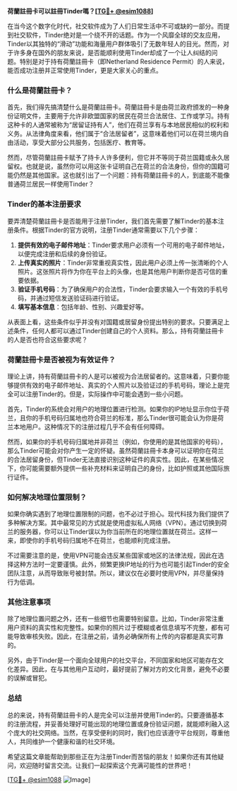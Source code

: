 **荷蘭註冊卡可以註冊Tinder嗎？[[TG💪+ @esim1088](https://t.me/s/esim1088)]**

在当今这个数字化时代，社交软件成为了人们日常生活中不可或缺的一部分。而提到社交软件，Tinder绝对是一个绕不开的话题。作为一个风靡全球的交友应用，Tinder以其独特的“滑动”功能和海量用户群体吸引了无数年轻人的目光。然而，对于许多身在国外的朋友来说，是否能顺利使用Tinder却成了一个让人纠结的问题。特别是对于持有荷蘭註冊卡（即Netherland Residence Permit）的人来说，能否成功注册并正常使用Tinder，更是大家关心的重点。

### **什么是荷蘭註冊卡？**

首先，我们得先搞清楚什么是荷蘭註冊卡。荷蘭註冊卡是由荷兰政府颁发的一种身份证明文件，主要用于允许非欧盟国家的居民在荷兰合法居住、工作或学习。持有这种卡的人通常被称为“居留证持有人”，他们在荷兰享有与本地居民相似的权利和义务。从法律角度来看，他们属于“合法居留者”，这意味着他们可以在荷兰境内自由活动，享受大部分公共服务，包括医疗、教育等。

然而，尽管荷蘭註冊卡赋予了持卡人许多便利，但它并不等同于荷兰国籍或永久居留权。也就是说，虽然你可以用这张卡证明自己在荷兰的合法身份，但你的国籍可能仍然是其他国家。这也就引出了一个问题：持有荷蘭註冊卡的人，到底能不能像普通荷兰居民一样使用Tinder？

### **Tinder的基本注册要求**

要弄清楚荷蘭註冊卡是否能用于注册Tinder，我们首先需要了解Tinder的基本注册条件。根据Tinder的官方说明，注册Tinder通常需要以下几个步骤：

1. **提供有效的电子邮件地址**：Tinder要求用户必须有一个可用的电子邮件地址，以便完成注册和后续的身份验证。
2. **上传真实的照片**：Tinder非常重视真实性，因此用户必须上传一张清晰的个人照片。这张照片将作为你在平台上的头像，也是其他用户判断你是否可信的重要依据。
3. **验证手机号码**：为了确保用户的合法性，Tinder会要求输入一个有效的手机号码，并通过短信发送验证码进行验证。
4. **填写基本信息**：包括年龄、性别、兴趣爱好等。

从表面上看，这些条件似乎并没有对国籍或居留身份提出特别的要求。只要满足上述条件，任何人都可以通过Tinder创建自己的个人资料。那么，持有荷蘭註冊卡的人是否也符合这些要求呢？

### **荷蘭註冊卡是否被视为有效证件？**

理论上讲，持有荷蘭註冊卡的人是可以被视为合法居留者的。这意味着，只要你能够提供有效的电子邮件地址、真实的个人照片以及验证过的手机号码，理论上是完全可以注册Tinder的。但是，实际操作中可能会遇到一些小问题。

首先，Tinder的系统会对用户的地理位置进行检测。如果你的IP地址显示你位于荷兰，且你的手机号码归属地也符合荷兰的标准，那么Tinder很可能会认为你是荷兰本地用户。这种情况下的注册过程几乎不会有任何障碍。

然而，如果你的手机号码归属地并非荷兰（例如，你使用的是其他国家的号码），那么Tinder可能会对你产生一定的怀疑。虽然荷蘭註冊卡本身可以证明你在荷兰的合法居留身份，但Tinder无法直接识别这种证件的真实性。因此，在某些情况下，你可能需要额外提供一些补充材料来证明自己的身份，比如护照或其他国际旅行证件。

### **如何解决地理位置限制？**

如果你确实遇到了地理位置限制的问题，也不必过于担心。现代科技为我们提供了多种解决方案。其中最常见的方式就是使用虚拟私人网络（VPN）。通过切换到荷兰的服务器，你可以让Tinder误以为你当前所在的地理位置就在荷兰。这样一来，即使你的手机号码归属地不在荷兰，也能顺利完成注册。

不过需要注意的是，使用VPN可能会违反某些国家或地区的法律法规，因此在选择这种方法时一定要谨慎。此外，频繁更换IP地址的行为也可能引起Tinder的安全团队注意，从而导致账号被封禁。所以，建议仅在必要时使用VPN，并尽量保持行为低调。

### **其他注意事项**

除了地理位置问题之外，还有一些细节也需要特别留意。比如，Tinder非常注重用户资料的真实性和完整性。如果你的照片过于模糊或者信息填写不完整，都有可能导致审核失败。因此，在注册之前，请务必确保所有上传的内容都是真实可靠的。

另外，由于Tinder是一个面向全球用户的社交平台，不同国家和地区可能存在文化差异。因此，在与其他用户互动时，最好提前了解对方的文化背景，避免不必要的误解或冒犯。

### **总结**

总的来说，持有荷蘭註冊卡的人是完全可以注册并使用Tinder的。只要遵循基本的注册流程，并妥善处理好可能出现的地理位置或身份验证问题，就能顺利融入这个庞大的社交网络。当然，在享受便利的同时，我们也应该遵守平台规则，尊重他人，共同维护一个健康和谐的社交环境。

希望这篇文章能帮助到那些正在为注册Tinder而苦恼的朋友！如果你还有其他疑问，欢迎随时留言交流。让我们一起探索这个充满可能性的世界吧！

[[TG💪+ @esim1088](https://t.me/s/esim1088) ![Image](https://i.postimg.cc/4NQfJmqS/Snipaste-2025-05-13-00-14-12.png)]